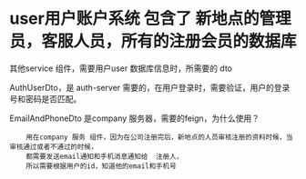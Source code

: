 # user用户账户系统  包含了 新地点的管理员，客服人员，所有的注册会员的数据库


其他service 组件，需要用户user 数据库信息时，所需要的  dto


AuthUserDto，是 auth-server 需要的，在用户登录时，需要验证，用户的登录号和密码是否匹配。


EmailAndPhoneDto  是company  服务器，需要的feign，为什么使用？

        用在company 服务 组件，因为在公司注册完后，新地点的人员审核注册的资料时候，当审核通过或者不通过的时候，
        都需要发送email通知和手机消息通知给  注册人，
        所以需要根据用户的id，知道他的email和手机号
        
        

